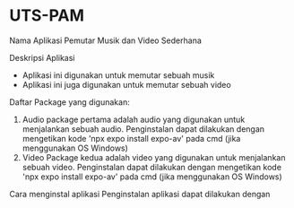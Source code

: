# UTS-PAM
Nama Aplikasi
Pemutar Musik dan Video Sederhana

Deskripsi Aplikasi
- Aplikasi ini digunakan untuk memutar sebuah musik
- Aplikasi ini juga digunakan untuk memutar sebuah video

Daftar Package yang digunakan:
1. Audio
package pertama adalah audio yang digunakan untuk menjalankan sebuah audio.
Penginstalan dapat dilakukan dengan mengetikan kode 'npx expo install expo-av'
pada cmd (jika menggunakan OS Windows)
2. Video
Package kedua adalah video yang digunakan untuk menjalankan sebuah video.
Penginstalan dapat dilakukan dengan mengetikan kode 'npx expo install expo-av'
pada cmd (jika menggunakan OS Windows)

Cara menginstal aplikasi
Penginstalan aplikasi dapat dilakukan dengan
